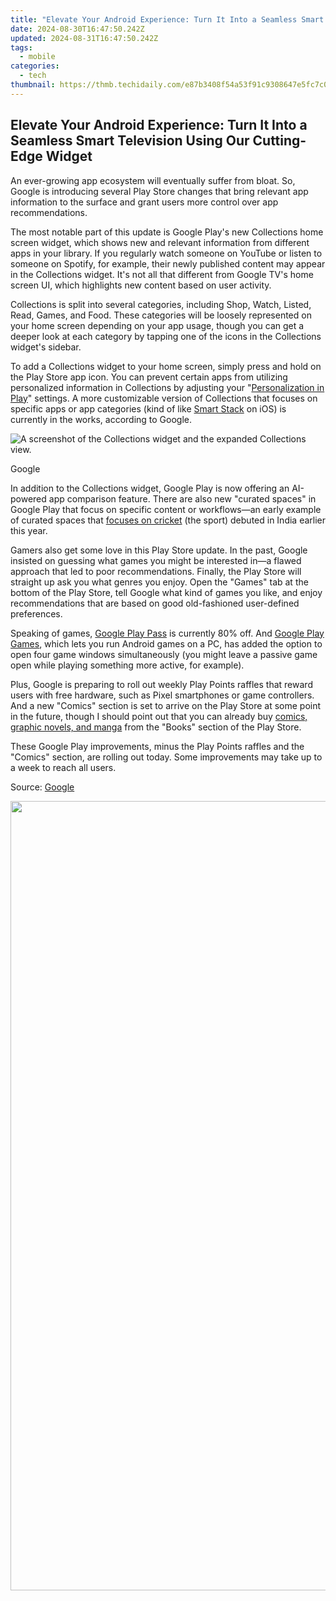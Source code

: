```yaml
---
title: "Elevate Your Android Experience: Turn It Into a Seamless Smart Television Using Our Cutting-Edge Widget"
date: 2024-08-30T16:47:50.242Z
updated: 2024-08-31T16:47:50.242Z
tags:
  - mobile
categories:
  - tech
thumbnail: https://thmb.techidaily.com/e87b3408f54a53f91c9308647e5fc7c06d24ab266fe9e1d96c042582b4eeaa37.jpg
---
```


## Elevate Your Android Experience: Turn It Into a Seamless Smart Television Using Our Cutting-Edge Widget

An ever-growing app ecosystem will eventually suffer from bloat. So, Google is introducing several Play Store changes that bring relevant app information to the surface and grant users more control over app recommendations.

 The most notable part of this update is Google Play's new Collections home screen widget, which shows new and relevant information from different apps in your library. If you regularly watch someone on YouTube or listen to someone on Spotify, for example, their newly published content may appear in the Collections widget. It's not all that different from Google TV's home screen UI, which highlights new content based on user activity.

 Collections is split into several categories, including Shop, Watch, Listed, Read, Games, and Food. These categories will be loosely represented on your home screen depending on your app usage, though you can get a deeper look at each category by tapping one of the icons in the Collections widget's sidebar.

 To add a Collections widget to your home screen, simply press and hold on the Play Store app icon. You can prevent certain apps from utilizing personalized information in Collections by adjusting your "[Personalization in Play](https://support.google.com/googleplay/answer/13780792#zippy=%2Cyour-play-content)" settings. A more customizable version of Collections that focuses on specific apps or app categories (kind of like [Smart Stack](https://screenrant.com/iphone-smart-stacks-widgets-home-screen/) on iOS) is currently in the works, according to Google.

![A screenshot of the Collections widget and the expanded Collections view.](https://static1.howtogeekimages.com/wordpress/wp-content/uploads/2024/07/48.jpg) 

Google

 In addition to the Collections widget, Google Play is now offering an AI-powered app comparison feature. There are also new "curated spaces" in Google Play that focus on specific content or workflows—an early example of curated spaces that [focuses on cricket](https://play.google/howplayworks/the-latest/?section=latest-drawer&content=latest-2024-q1) (the sport) debuted in India earlier this year.

 Gamers also get some love in this Play Store update. In the past, Google insisted on guessing what games you might be interested in—a flawed approach that led to poor recommendations. Finally, the Play Store will straight up ask you what genres you enjoy. Open the "Games" tab at the bottom of the Play Store, tell Google what kind of games you like, and enjoy recommendations that are based on good old-fashioned user-defined preferences.

 Speaking of games, [Google Play Pass](https://www.anrdoezrs.net/links/3607085/type/dlg/sid/UUhtgUeUpU2004367/https://play.google.com/store/pass/getstarted?hl=en) is currently 80% off. And [Google Play Games](https://www.anrdoezrs.net/links/3607085/type/dlg/sid/UUhtgUeUpU2004367/https://play.google.com/googleplaygames), which lets you run Android games on a PC, has added the option to open four game windows simultaneously (you might leave a passive game open while playing something more active, for example).

 Plus, Google is preparing to roll out weekly Play Points raffles that reward users with free hardware, such as Pixel smartphones or game controllers. And a new "Comics" section is set to arrive on the Play Store at some point in the future, though I should point out that you can already buy [comics, graphic novels, and manga](https://www.anrdoezrs.net/links/3607085/type/dlg/sid/UUhtgUeUpU2004367/https://play.google.com/store/books/category/coll%5F1401?hl=en%5FUS) from the "Books" section of the Play Store.

 These Google Play improvements, minus the Play Points raffles and the "Comics" section, are rolling out today. Some improvements may take up to a week to reach all users.

 Source: [Google](https://blog.google/products/google-play/google-play-july-2024-new-updates/)

<ins class="adsbygoogle"
     style="display:block"
     data-ad-format="autorelaxed"
     data-ad-client="ca-pub-7571918770474297"
     data-ad-slot="1223367746"></ins>



<ins class="adsbygoogle"
     style="display:block"
     data-ad-client="ca-pub-7571918770474297"
     data-ad-slot="8358498916"
     data-ad-format="auto"
     data-full-width-responsive="true"></ins>



<!-- affiliate ads begin -->
<a href="https://twopages.pxf.io/c/5597632/1873313/18544" target="_top" id="1873313"><img src="//a.impactradius-go.com/display-ad/18544-1873313" border="0" alt="" width="1080" height="1263"/></a><img height="0" width="0" src="https://imp.pxf.io/i/5597632/1873313/18544" style="position:absolute;visibility:hidden;" border="0" />
<!-- affiliate ads end -->